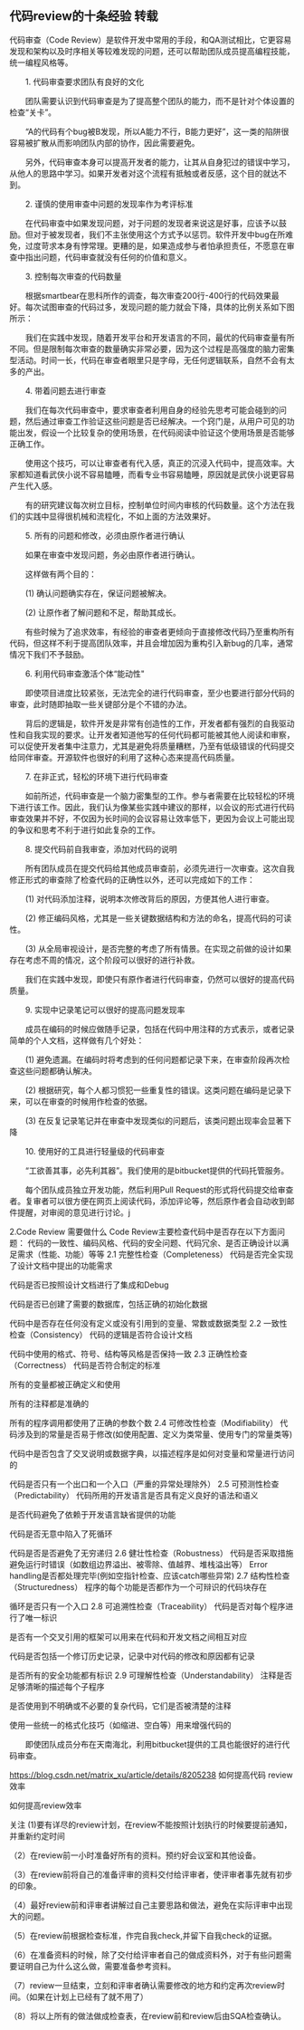 ## 代码review的十条经验 转载

代码审查（Code Review）是软件开发中常用的手段，和QA测试相比，它更容易发现和架构以及时序相关等较难发现的问题，还可以帮助团队成员提高编程技能，统一编程风格等。

　　1. 代码审查要求团队有良好的文化

　　团队需要认识到代码审查是为了提高整个团队的能力，而不是针对个体设置的检查“关卡”。

　　“A的代码有个bug被B发现，所以A能力不行，B能力更好”，这一类的陷阱很容易被扩散从而影响团队内部的协作，因此需要避免。

　　另外，代码审查本身可以提高开发者的能力，让其从自身犯过的错误中学习，从他人的思路中学习。如果开发者对这个流程有抵触或者反感，这个目的就达不到。

　　2. 谨慎的使用审查中问题的发现率作为考评标准


　　在代码审查中如果发现问题，对于问题的发现者来说这是好事，应该予以鼓励。但对于被发现者，我们不主张使用这个方式予以惩罚。软件开发中bug在所难免，过度苛求本身有悖常理。更糟的是，如果造成参与者怕承担责任，不愿意在审查中指出问题，代码审查就没有任何的价值和意义。

　　3. 控制每次审查的代码数量

　　根据smartbear在思科所作的调查，每次审查200行-400行的代码效果最好。每次试图审查的代码过多，发现问题的能力就会下降，具体的比例关系如下图所示：


　　我们在实践中发现，随着开发平台和开发语言的不同，最优的代码审查量有所不同。但是限制每次审查的数量确实非常必要，因为这个过程是高强度的脑力密集型活动。时间一长，代码在审查者眼里只是字母，无任何逻辑联系，自然不会有太多的产出。

　　4. 带着问题去进行审查

　　我们在每次代码审查中，要求审查者利用自身的经验先思考可能会碰到的问题，然后通过审查工作验证这些问题是否已经解决。一个窍门是，从用户可见的功能出发，假设一个比较复杂的使用场景，在代码阅读中验证这个使用场景是否能够正确工作。

　　使用这个技巧，可以让审查者有代入感，真正的沉浸入代码中，提高效率。大家都知道看武侠小说不容易瞌睡，而看专业书容易瞌睡，原因就是武侠小说更容易产生代入感。

　　有的研究建议每次树立目标，控制单位时间内审核的代码数量。这个方法在我们的实践中显得很机械和流程化，不如上面的方法效果好。

　　5. 所有的问题和修改，必须由原作者进行确认

　　如果在审查中发现问题，务必由原作者进行确认。

　　这样做有两个目的：

　　(1) 确认问题确实存在，保证问题被解决。

　　(2) 让原作者了解问题和不足，帮助其成长。

　　有些时候为了追求效率，有经验的审查者更倾向于直接修改代码乃至重构所有代码，但这样不利于提高团队效率，并且会增加因为重构引入新bug的几率，通常情况下我们不予鼓励。

　　6. 利用代码审查激活个体“能动性"

　　即使项目进度比较紧张，无法完全的进行代码审查，至少也要进行部分代码的审查，此时随即抽取一些关键部分是个不错的办法。

　　背后的逻辑是，软件开发是非常有创造性的工作，开发者都有强烈的自我驱动性和自我实现的要求。让开发者知道他写的任何代码都可能被其他人阅读和审察，可以促使开发者集中注意力，尤其是避免将质量糟糕，乃至有低级错误的代码提交给同伴审查。开源软件也很好的利用了这种心态来提高代码质量。

　　7. 在非正式，轻松的环境下进行代码审查

　　如前所述，代码审查是一个脑力密集型的工作。参与者需要在比较轻松的环境下进行该工作。因此，我们认为像某些实践中建议的那样，以会议的形式进行代码审查效果并不好，不仅因为长时间的会议容易让效率低下，更因为会议上可能出现的争议和思考不利于进行如此复杂的工作。

　　8. 提交代码前自我审查，添加对代码的说明

　　所有团队成员在提交代码给其他成员审查前，必须先进行一次审查。这次自我修正形式的审查除了检查代码的正确性以外，还可以完成如下的工作：

　　(1) 对代码添加注释，说明本次修改背后的原因，方便其他人进行审查。

　　(2) 修正编码风格，尤其是一些关键数据结构和方法的命名，提高代码的可读性。

　　(3) 从全局审视设计，是否完整的考虑了所有情景。在实现之前做的设计如果存在考虑不周的情况，这个阶段可以很好的进行补救。

　　我们在实践中发现，即使只有原作者进行代码审查，仍然可以很好的提高代码质量。

　　9. 实现中记录笔记可以很好的提高问题发现率

　　成员在编码的时候应做随手记录，包括在代码中用注释的方式表示，或者记录简单的个人文档，这样做有几个好处：

　　(1) 避免遗漏。在编码时将考虑到的任何问题都记录下来，在审查阶段再次检查这些问题都确认解决。

　　(2) 根据研究，每个人都习惯犯一些重复性的错误。这类问题在编码是记录下来，可以在审查的时候用作检查的依据。

　　(3) 在反复记录笔记并在审查中发现类似的问题后，该类问题出现率会显著下降

　　10. 使用好的工具进行轻量级的代码审查

　　“工欲善其事，必先利其器”。我们使用的是bitbucket提供的代码托管服务。

　　每个团队成员独立开发功能，然后利用Pull Request的形式将代码提交给审查者。复审者可以很方便在网页上阅读代码，添加评论等，然后原作者会自动收到邮件提醒，对审阅的意见进行讨论。j


‌2.Code Review 需要做什么
Code Review主要检查代码中是否存在以下方面问题：
代码的一致性、编码风格、代码的安全问题、代码冗余、是否正确设计以满足需求（性能、功能）等等
‌2.1 完整性检查（Completeness）
代码是否完全实现了设计文档中提出的功能需求

代码是否已按照设计文档进行了集成和Debug

代码是否已创建了需要的数据库，包括正确的初始化数据

代码中是否存在任何没有定义或没有引用到的变量、常数或数据类型
‌2.2 一致性检查（Consistency）
代码的逻辑是否符合设计文档

代码中使用的格式、符号、结构等风格是否保持一致
‌2.3 正确性检查（Correctness）
代码是否符合制定的标准

所有的变量都被正确定义和使用

所有的注释都是准确的

所有的程序调用都使用了正确的参数个数
‌2.4 可修改性检查（Modifiability）
代码涉及到的常量是否易于修改(如使用配置、定义为类常量、使用专门的常量类等)

代码中是否包含了交叉说明或数据字典，以描述程序是如何对变量和常量进行访问的

代码是否只有一个出口和一个入口（严重的异常处理除外）
‌2.5 可预测性检查（Predictability）
代码所用的开发语言是否具有定义良好的语法和语义

是否代码避免了依赖于开发语言缺省提供的功能

代码是否无意中陷入了死循环

代码是否是否避免了无穷递归
‌2.6 健壮性检查（Robustness）
代码是否采取措施避免运行时错误（如数组边界溢出、被零除、值越界、堆栈溢出等）
Error handling是否都处理完毕(例如空指针检查、应该catch哪些异常)
‌2.7 结构性检查（Structuredness）
程序的每个功能是否都作为一个可辩识的代码块存在

循环是否只有一个入口
‌2.8 可追溯性检查（Traceability）
代码是否对每个程序进行了唯一标识

是否有一个交叉引用的框架可以用来在代码和开发文档之间相互对应

代码是否包括一个修订历史记录，记录中对代码的修改和原因都有记录

是否所有的安全功能都有标识
‌2.9 可理解性检查（Understandability）
注释是否足够清晰的描述每个子程序

是否使用到不明确或不必要的复杂代码，它们是否被清楚的注释

使用一些统一的格式化技巧（如缩进、空白等）用来增强代码的



　　即使团队成员分布在天南海北，利用bitbucket提供的工具也能很好的进行代码审查。
  
  <https://blog.csdn.net/matrix_xu/article/details/8205238>
如何提高代码 review 效率


如何提高review效率

关注
 (1)要有详尽的review计划，在review不能按照计划执行的时候要提前通知，并重新约定时间

（2）在review前一小时准备好所有的资料。预约好会议室和其他设备。

（3）在review前将自己的准备评审的资料交付给评审者，使评审者事先就有初步的印象。

（4）最好review前和评审者讲解过自己主要思路和做法，避免在实际评审中出现大的问题。

（5）在review前根据检查标准，作完自我check,并留下自我check的证据。

（6）在准备资料的时候，除了交付给评审者自己的做成资料外，对于有些问题需要证明自己为什么这么做，需要准备参考资料。

（7）review一旦结束，立刻和评审者确认需要修改的地方和约定再次review时间。（如果在计划上已经有了就不用了）

（8）将以上所有的做法做成检查表，在review前和review后由SQA检查确认。
